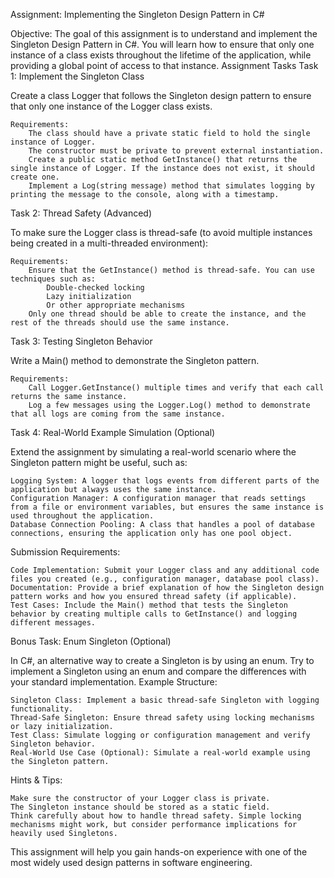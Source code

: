 Assignment: Implementing the Singleton Design Pattern in C#

Objective: The goal of this assignment is to understand and implement the Singleton Design Pattern in C#. You will learn how to ensure that only one instance of a class exists throughout the lifetime of the application, while providing a global point of access to that instance.
Assignment Tasks
Task 1: Implement the Singleton Class

Create a class Logger that follows the Singleton design pattern to ensure that only one instance of the Logger class exists.

    Requirements:
        The class should have a private static field to hold the single instance of Logger.
        The constructor must be private to prevent external instantiation.
        Create a public static method GetInstance() that returns the single instance of Logger. If the instance does not exist, it should create one.
        Implement a Log(string message) method that simulates logging by printing the message to the console, along with a timestamp.

Task 2: Thread Safety (Advanced)

To make sure the Logger class is thread-safe (to avoid multiple instances being created in a multi-threaded environment):

    Requirements:
        Ensure that the GetInstance() method is thread-safe. You can use techniques such as:
            Double-checked locking
            Lazy initialization
            Or other appropriate mechanisms
        Only one thread should be able to create the instance, and the rest of the threads should use the same instance.

Task 3: Testing Singleton Behavior

Write a Main() method to demonstrate the Singleton pattern.

    Requirements:
        Call Logger.GetInstance() multiple times and verify that each call returns the same instance.
        Log a few messages using the Logger.Log() method to demonstrate that all logs are coming from the same instance.

Task 4: Real-World Example Simulation (Optional)

Extend the assignment by simulating a real-world scenario where the Singleton pattern might be useful, such as:

    Logging System: A logger that logs events from different parts of the application but always uses the same instance.
    Configuration Manager: A configuration manager that reads settings from a file or environment variables, but ensures the same instance is used throughout the application.
    Database Connection Pooling: A class that handles a pool of database connections, ensuring the application only has one pool object.

Submission Requirements:

    Code Implementation: Submit your Logger class and any additional code files you created (e.g., configuration manager, database pool class).
    Documentation: Provide a brief explanation of how the Singleton design pattern works and how you ensured thread safety (if applicable).
    Test Cases: Include the Main() method that tests the Singleton behavior by creating multiple calls to GetInstance() and logging different messages.

Bonus Task: Enum Singleton (Optional)

In C#, an alternative way to create a Singleton is by using an enum. Try to implement a Singleton using an enum and compare the differences with your standard implementation.
Example Structure:

    Singleton Class: Implement a basic thread-safe Singleton with logging functionality.
    Thread-Safe Singleton: Ensure thread safety using locking mechanisms or lazy initialization.
    Test Class: Simulate logging or configuration management and verify Singleton behavior.
    Real-World Use Case (Optional): Simulate a real-world example using the Singleton pattern.

Hints & Tips:

    Make sure the constructor of your Logger class is private.
    The Singleton instance should be stored as a static field.
    Think carefully about how to handle thread safety. Simple locking mechanisms might work, but consider performance implications for heavily used Singletons.

This assignment will help you gain hands-on experience with one of the most widely used design patterns in software engineering.
